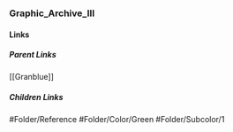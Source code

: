 ### Graphic_Archive_III
#### Links
##### Parent Links
[[Granblue]]
##### Children Links
#Folder/Reference
#Folder/Color/Green
#Folder/Subcolor/1
